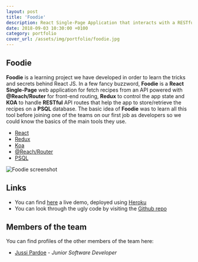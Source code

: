 ```yaml
---
layout: post
title: 'Foodie'
description: React Single-Page Application that interacts with a RESTful food recipe API built on KOA.js, being able to create, read, update and delete entries from the DB2 database.
date: 2018-09-03 10:30:00 +0100
category: portfolio
cover_url: /assets/img/portfolio/foodie.jpg
---
```


## Foodie

**Foodie** is a learning project we have developed in order to learn the tricks and secrets behind React JS. In a few fancy buzzword, **Foodie** is a **React Single-Page** web application for fetch recipes from an API powered with **@Reach/Router** for front-end routing, **Redux** to control the app state and **KOA** to handle **RESTful** API routes that help the app to store/retrieve the recipes on a **PSQL** database. The basic idea of **Foodie** was to learn all this tool before joining one of the teams on our first job as developers so we could know the basics of the main tools they use.

- [React](https://github.com/facebook/create-react-app)
- [Redux](https://redux.js.org/introduction)
- [Koa](https://koajs.com/)
- [@Reach/Router](https://reach.tech/router)
- [PSQL](https://www.postgresql.org/)

![Foodie screenshot](https://github.com/DetectiveAzul/recipe-project/blob/master/image.png?raw=true)

## Links

- You can find [here](https://foodie.devazul.co.uk) a live demo, deployed using [Heroku](https://heroku.com)
- You can look through the ugly code by visiting the [Github repo](https://github.com/DetectiveAzul/recipe-project)

## Members of the team

You can find profiles of the other members of the team here:

- [Jussi Pardoe](https://www.linkedin.com/in/jussipardoe/) - _Junior Software Developer_
